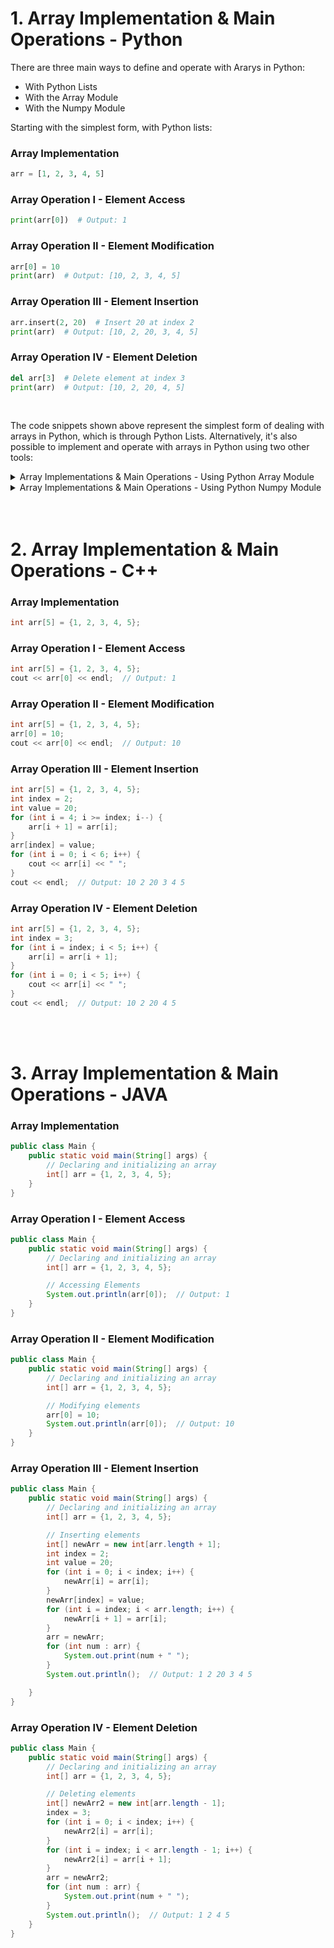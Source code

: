 # 1. Array Implementation & Main Operations - Python
There are three main ways to define and operate with Ararys in Python:
  * With Python Lists
  * With the Array Module
  * With the Numpy Module

Starting with the simplest form, with Python lists:

### Array Implementation
```python
arr = [1, 2, 3, 4, 5]
```
### Array Operation I - Element Access
```python
print(arr[0])  # Output: 1
```

### Array Operation II - Element Modification
```python
arr[0] = 10
print(arr)  # Output: [10, 2, 3, 4, 5]
```

### Array Operation III - Element Insertion
```python
arr.insert(2, 20)  # Insert 20 at index 2
print(arr)  # Output: [10, 2, 20, 3, 4, 5]
```

### Array Operation IV - Element Deletion
```python
del arr[3]  # Delete element at index 3
print(arr)  # Output: [10, 2, 20, 4, 5]
```
<br/>


The code snippets shown above represent the simplest form of dealing with arrays in Python, which is through Python Lists. Alternatively, it's also possible to implement and operate with arrays in Python using two other tools:


<details>
  <summary>Array Implementations & Main Operations - Using Python Array Module</summary>
  
  ```python
  from array import array
  
  # Creating an array of integers
  arr = array('i', [1, 2, 3, 4, 5])
  
  # Accessing elements
  print(arr[0])  # Output: 1
  
  # Modifying elements
  arr[0] = 10
  print(arr)  # Output: array('i', [10, 2, 3, 4, 5])
  
  # Inserting elements
  arr.insert(2, 20)  # Insert 20 at index 2
  print(arr)  # Output: array('i', [10, 2, 20, 3, 4, 5])
  
  # Deleting elements
  arr.remove(3)  # Remove element 3
  print(arr)  # Output: array('i', [10, 2, 20, 4, 5])

  ```

</details>

<details>
  <summary>Array Implementations & Main Operations - Using Python Numpy Module</summary>
  
  ```python
  import numpy as np

  # Creating an array
  arr = np.array([1, 2, 3, 4, 5])
  
  # Accessing elements
  print(arr[0])  # Output: 1
  
  # Modifying elements
  arr[0] = 10
  print(arr)  # Output: [10, 2, 3, 4, 5]
  
  # Inserting elements
  arr = np.insert(arr, 2, 20)  # Insert 20 at index 2
  print(arr)  # Output: [10, 2, 20, 3, 4, 5]
  
  # Deleting elements
  arr = np.delete(arr, 3)  # Delete element at index 3
  print(arr)  # Output: [10, 2, 20, 4, 5]

  ```

</details>

<br/>
<br/>

# 2. Array Implementation & Main Operations - C++
### Array Implementation
```cpp
int arr[5] = {1, 2, 3, 4, 5};
```
### Array Operation I - Element Access
```cpp
int arr[5] = {1, 2, 3, 4, 5};
cout << arr[0] << endl;  // Output: 1
```

### Array Operation II - Element Modification
```cpp
int arr[5] = {1, 2, 3, 4, 5};
arr[0] = 10;
cout << arr[0] << endl;  // Output: 10
```

### Array Operation III - Element Insertion
```cpp
int arr[5] = {1, 2, 3, 4, 5};
int index = 2;
int value = 20;
for (int i = 4; i >= index; i--) {
    arr[i + 1] = arr[i];
}
arr[index] = value;
for (int i = 0; i < 6; i++) {
    cout << arr[i] << " ";
}
cout << endl;  // Output: 10 2 20 3 4 5
```

### Array Operation IV - Element Deletion
```cpp
int arr[5] = {1, 2, 3, 4, 5};
int index = 3;
for (int i = index; i < 5; i++) {
    arr[i] = arr[i + 1];
}
for (int i = 0; i < 5; i++) {
    cout << arr[i] << " ";
}
cout << endl;  // Output: 10 2 20 4 5
```

<br/>
<br/>

# 3. Array Implementation & Main Operations - JAVA
### Array Implementation
```java
public class Main {
    public static void main(String[] args) {
        // Declaring and initializing an array
        int[] arr = {1, 2, 3, 4, 5};
    }
}
```
### Array Operation I - Element Access
```java
public class Main {
    public static void main(String[] args) {
        // Declaring and initializing an array
        int[] arr = {1, 2, 3, 4, 5};

        // Accessing Elements
        System.out.println(arr[0]);  // Output: 1
    }
}
```

### Array Operation II - Element Modification
```java
public class Main {
    public static void main(String[] args) {
        // Declaring and initializing an array
        int[] arr = {1, 2, 3, 4, 5};

        // Modifying elements
        arr[0] = 10;
        System.out.println(arr[0]);  // Output: 10
    }
}
```

### Array Operation III - Element Insertion
```java
public class Main {
    public static void main(String[] args) {
        // Declaring and initializing an array
        int[] arr = {1, 2, 3, 4, 5};

        // Inserting elements
        int[] newArr = new int[arr.length + 1];
        int index = 2;
        int value = 20;
        for (int i = 0; i < index; i++) {
            newArr[i] = arr[i];
        }
        newArr[index] = value;
        for (int i = index; i < arr.length; i++) {
            newArr[i + 1] = arr[i];
        }
        arr = newArr;
        for (int num : arr) {
            System.out.print(num + " ");
        }
        System.out.println();  // Output: 1 2 20 3 4 5

    }
}
```

### Array Operation IV - Element Deletion
```java
public class Main {
    public static void main(String[] args) {
        // Declaring and initializing an array
        int[] arr = {1, 2, 3, 4, 5};

        // Deleting elements
        int[] newArr2 = new int[arr.length - 1];
        index = 3;
        for (int i = 0; i < index; i++) {
            newArr2[i] = arr[i];
        }
        for (int i = index; i < arr.length - 1; i++) {
            newArr2[i] = arr[i + 1];
        }
        arr = newArr2;
        for (int num : arr) {
            System.out.print(num + " ");
        }
        System.out.println();  // Output: 1 2 4 5
    }
}
```

<br/>













